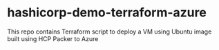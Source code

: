 # hashicorp-demo-terraform-azure
This repo contains Terraform script to deploy a VM using Ubuntu image built using HCP Packer to Azure
